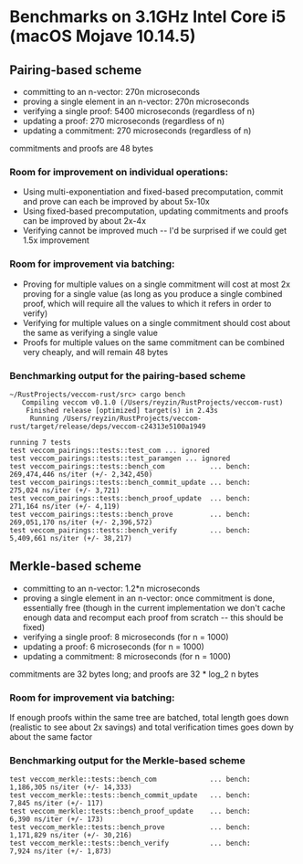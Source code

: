 # Benchmarks on 3.1GHz Intel Core i5 (macOS Mojave 10.14.5)

## Pairing-based scheme

- committing to an n-vector: 270n microseconds
- proving a single element in an n-vector: 270n microseconds
- verifying a single proof: 5400 microseconds (regardless of n)
- updating a proof: 270 microseconds (regardless of n)
- updating a commitment: 270 microseconds (regardless of n)

commitments and proofs are 48 bytes

### Room for improvement on individual operations:
- Using multi-exponentiation and fixed-based precomputation, commit and prove can each be improved by about 5x-10x
- Using fixed-based precomputation, updating commitments and proofs can be improved by about 2x-4x
- Verifying cannot be improved much -- I'd be surprised if we could get 1.5x improvement

### Room for improvement via batching:
- Proving for multiple values on a single commitment will cost at most 2x proving for a single value (as long as you produce a single combined proof, which will require all the values to which it refers in order to verify)
- Verifying for multiple values on a single commitment should cost about the same as verifying a single value
- Proofs for multiple values on the same commitment can be combined very cheaply, and will remain 48 bytes

### Benchmarking output for the pairing-based scheme

```
~/RustProjects/veccom-rust/src> cargo bench
   Compiling veccom v0.1.0 (/Users/reyzin/RustProjects/veccom-rust)
    Finished release [optimized] target(s) in 2.43s
     Running /Users/reyzin/RustProjects/veccom-rust/target/release/deps/veccom-c24313e5100a1949

running 7 tests
test veccom_pairings::tests::test_com ... ignored
test veccom_pairings::tests::test_paramgen ... ignored
test veccom_pairings::tests::bench_com           ... bench: 269,474,446 ns/iter (+/- 2,342,450)
test veccom_pairings::tests::bench_commit_update ... bench:     275,024 ns/iter (+/- 3,721)
test veccom_pairings::tests::bench_proof_update  ... bench:     271,164 ns/iter (+/- 4,119)
test veccom_pairings::tests::bench_prove         ... bench: 269,051,170 ns/iter (+/- 2,396,572)
test veccom_pairings::tests::bench_verify        ... bench:   5,409,661 ns/iter (+/- 38,217)
```

## Merkle-based scheme

- committing to an n-vector: 1.2*n microseconds
- proving a single element in an n-vector: once commitment is done, essentially free (though in the current implementation we don't cache enough data and recomput each proof from scratch -- this should be fixed)
- verifying a single proof: 8 microseconds (for n = 1000)
- updating a proof: 6 microseconds (for n = 1000)
- updating a commitment: 8 microseconds (for n = 1000)

commitments are 32 bytes long; and proofs are 32 * log_2 n bytes

### Room for improvement via batching:

If enough proofs within the same tree are batched, total length goes down (realistic to see about 2x savings) and total verification times goes down by about the same factor


### Benchmarking output for the Merkle-based scheme
```
test veccom_merkle::tests::bench_com             ... bench:   1,186,305 ns/iter (+/- 14,333)
test veccom_merkle::tests::bench_commit_update   ... bench:       7,845 ns/iter (+/- 117)
test veccom_merkle::tests::bench_proof_update    ... bench:       6,390 ns/iter (+/- 173)
test veccom_merkle::tests::bench_prove           ... bench:   1,171,829 ns/iter (+/- 30,216)
test veccom_merkle::tests::bench_verify          ... bench:       7,924 ns/iter (+/- 1,873)
```

